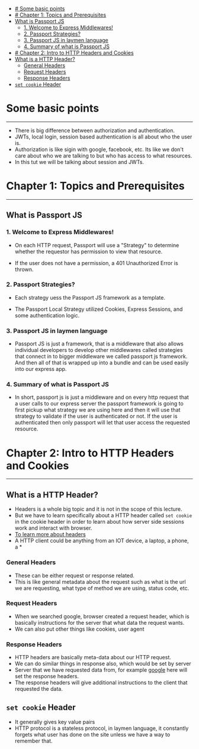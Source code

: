 
- [# Some basic points](#-some-basic-points)
- [# Chapter 1: Topics and Prerequisites](#-chapter-1-topics-and-prerequisites)
- [What is Passport JS](#what-is-passport-js)
  - [1. Welcome to Express Middlewares!](#1-welcome-to-express-middlewares)
  - [2. Passport Strategies?](#2-passport-strategies)
  - [3. Passport JS in laymen language](#3-passport-js-in-laymen-language)
  - [4. Summary of what is Passport JS](#4-summary-of-what-is-passport-js)
- [# Chapter 2: Intro to HTTP Headers and Cookies](#-chapter-2-intro-to-http-headers-and-cookies)
- [What is a HTTP Header?](#what-is-a-http-header)
  - [General Headers](#general-headers)
  - [Request Headers](#request-headers)
  - [Response Headers](#response-headers)
- [`set cookie` Header](#set-cookie-header)

# Some basic points
---
- There is big difference between authorization and authentication.
- JWTs, local login, session based authentication is all about who the user is.
- Authorization is like sigin with google, facebook, etc. Its like we don't care about who we are talking to but who has access to what resources.
- In this tut we will be talking about session and JWTs.


# Chapter 1: Topics and Prerequisites
---
## What is Passport JS
### 1. Welcome to Express Middlewares!

- On each HTTP request, Passport will use a "Strategy" 
to determine whether the requestor has permission to view that resource.

- If the user does not have a permission, a 401 Unauthorized Error is thrown.

### 2. Passport Strategies?

- Each strategy uess the Passport JS framework as a template.

- The Passport Local Strategy utilized Cookies, Express Sessions, and some authentication logic.
### 3. Passport JS in laymen language 

- Passport JS is just a framework, that is a middleware that also allows individual developers to develop other middlewares called strategies that connect in to bigger middleware we called passport js framework. And then all of that is wrapped up into a bundle and can be used easily into our express app.

### 4. Summary of what is Passport JS

- In short, passport js is just a middleware and on every http request that a user calls to our express server the passport framework is going to first pickup what strategy we are using here and then it will use that strategy to validate if the user is authenticated or not.
If the user is authenticated then only passport will let that user access the requested resource.

# Chapter 2: Intro to HTTP Headers and Cookies
---
## What is a HTTP Header?
- Headers is a whole big topic and it is not in the scope of this lecture.
- But we have to learn specifically about a HTTP header called `set cookie` in the cookie header in order to learn about how server side sessions work and interact with browser.
- [To learn more about headers](https://developer.mozilla.org/en-US/docs/Web/HTTP/Headers)
- A HTTP client could be anything from an IOT device, a laptop, a phone, a *
### General Headers
- These can be either request or response related.
- This is like general metadata about the request such as what is the url we are requesting, what type of method we are using, status code, etc.
### Request Headers
- When we searched google, browser created a request header, which is basically instructions for the server that what data the request wants.
- We can also put other things like cookies, user agent 
### Response Headers
- HTTP headers are basically meta-data about our HTTP request.
- We can do similar things in response also, which would be set by server
- Server that we have requested data from, for example [google](www.google.com) here will set the response headers.
- The response headers will give additional instructions to the client that requested the data.

## `set cookie` Header
- It generally gives key value pairs
- HTTP protocol is a stateless protocol, in laymen language, it constantly forgets what user has done on the site unless we have a way to remember that.